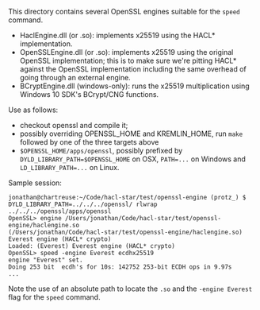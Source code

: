 This directory contains several OpenSSL engines suitable for the `speed` command.
- HaclEngine.dll (or .so): implements x25519 using the HACL* implementation.
- OpenSSLEngine.dll (or .so): implements x25519 using the original OpenSSL
  implementation; this is to make sure we're pitting HACL* against the OpenSSL
  implementation including the same overhead of going through an external
  engine.
- BCryptEngine.dll (windows-only): runs the x25519 multiplication using Windows
  10 SDK's BCrypt/CNG functions.

Use as follows:
- checkout openssl and compile it;
- possibly overriding OPENSSL_HOME and KREMLIN_HOME, run `make` followed by one
  of the three targets above
- `$OPENSSL_HOME/apps/openssl`, possibly prefixed by
  `DYLD_LIBRARY_PATH=$OPENSSL_HOME` on OSX, `PATH=...` on Windows and
  `LD_LIBRARY_PATH=...` on Linux.

Sample session:

```
jonathan@chartreuse:~/Code/hacl-star/test/openssl-engine (protz_) $ DYLD_LIBRARY_PATH=../../../openssl/ rlwrap ../../../openssl/apps/openssl
OpenSSL> engine /Users/jonathan/Code/hacl-star/test/openssl-engine/haclengine.so
(/Users/jonathan/Code/hacl-star/test/openssl-engine/haclengine.so) Everest engine (HACL* crypto)
Loaded: (Everest) Everest engine (HACL* crypto)
OpenSSL> speed -engine Everest ecdhx25519
engine "Everest" set.
Doing 253 bit  ecdh's for 10s: 142752 253-bit ECDH ops in 9.97s
...
```

Note the use of an absolute path to locate the `.so` and the `-engine Everest`
flag for the `speed` command.
